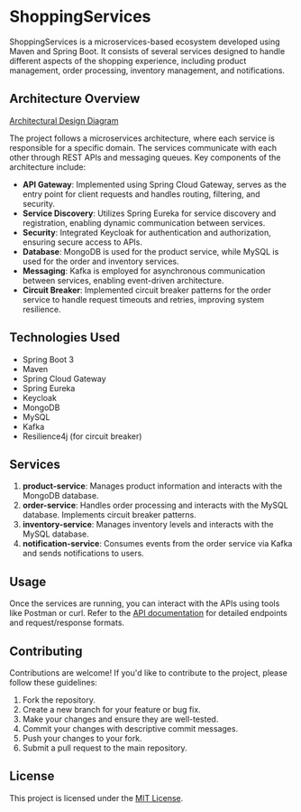 # ShoppingServices

ShoppingServices is a microservices-based ecosystem developed using Maven and Spring Boot. It consists of several services designed to handle different aspects of the shopping experience, including product management, order processing, inventory management, and notifications.

## Architecture Overview

[Architectural Design Diagram](https://black-cyb-52.tiiny.site/)

The project follows a microservices architecture, where each service is responsible for a specific domain. The services communicate with each other through REST APIs and messaging queues. Key components of the architecture include:

- **API Gateway**: Implemented using Spring Cloud Gateway, serves as the entry point for client requests and handles routing, filtering, and security.
- **Service Discovery**: Utilizes Spring Eureka for service discovery and registration, enabling dynamic communication between services.
- **Security**: Integrated Keycloak for authentication and authorization, ensuring secure access to APIs.
- **Database**: MongoDB is used for the product service, while MySQL is used for the order and inventory services.
- **Messaging**: Kafka is employed for asynchronous communication between services, enabling event-driven architecture.
- **Circuit Breaker**: Implemented circuit breaker patterns for the order service to handle request timeouts and retries, improving system resilience.

## Technologies Used

- Spring Boot 3
- Maven
- Spring Cloud Gateway
- Spring Eureka
- Keycloak
- MongoDB
- MySQL
- Kafka
- Resilience4j (for circuit breaker)

## Services

1. **product-service**: Manages product information and interacts with the MongoDB database.
2. **order-service**: Handles order processing and interacts with the MySQL database. Implements circuit breaker patterns.
3. **inventory-service**: Manages inventory levels and interacts with the MySQL database.
4. **notification-service**: Consumes events from the order service via Kafka and sends notifications to users.

## Usage

Once the services are running, you can interact with the APIs using tools like Postman or curl. Refer to the [API documentation](https://woolly-society-a2b.notion.site/ShoppingServices-API-Document-c8a3c5ad71034cc590ad25ca2237904d) for detailed endpoints and request/response formats.

## Contributing

Contributions are welcome! If you'd like to contribute to the project, please follow these guidelines:

1. Fork the repository.
2. Create a new branch for your feature or bug fix.
3. Make your changes and ensure they are well-tested.
4. Commit your changes with descriptive commit messages.
5. Push your changes to your fork.
6. Submit a pull request to the main repository.

## License

This project is licensed under the [MIT License](LICENSE).
